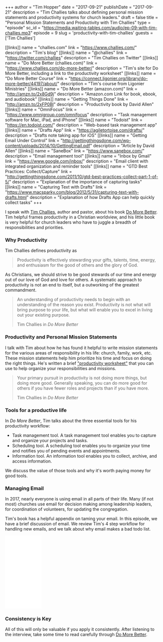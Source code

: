+++
author = "Tim Hopper"
date = "2017-09-21"
publishDate = "2017-09-21"
description = "Tim Challies talks about defining personal mission statements and productivity systems for church leaders."
draft = false
title = "Personal Mission Statements and Productivity with Tim Challies"
type = "episode"
sc_id = "https://media.waiting-tables.com/audio/ep-09-with-tim-challies.mp3"
episode = 9
slug = 'productivity-with-tim-challies'
guests = ['Tim Challies']

[[links]]
name = "challies.com"
link = "https://www.challies.com/"
description = "Tim's blog"
[[links]]
name = "@challies"
link = "https://twitter.com/challies"
description = "Tim Challies on Twitter"
[[links]]
name = "Do More Better (challies.com)"
link = "https://www.challies.com/do-more-better/"
description = "Tim's site for Do More Better, including a link to the productivity worksheet"
[[links]]
name = "Do More Better Course"
link = "https://connect.ligonier.org/library/do-more-better/44197/about/"
description = "Tim's course from Ligonier Ministries"
[[links]]
name = "Do More Better (amazon.com)"
link = "http://amzn.to/2x8Gd9j"
description = "Amazon.com Link for book, ebook, and audiobook"
[[links]]
name = "Getting Things Done"
link = "http://amzn.to/2xFP0Bl"
description = "Productivity book by David Allen"
[[links]]
name = "OmniFocus"
link = "https://www.omnigroup.com/omnifocus"
description = "Task management software for Mac, iPad, and iPhone"
[[links]]
name = "Todoist"
link = "https://en.todoist.com/"
description = "Web-based task management app"
[[links]]
name = "Drafts App"
link = "https://agiletortoise.com/drafts/"
description = "Drafts note taking app for iOS"
[[links]]
name = "Getting Email Under Control"
link = "http://gettingthingsdone.com/wp-content/uploads/2014/10/GettingEmail.pdf"
description = "Article by David Allen"
[[links]]
name = "SaneBox"
link = "https://www.sanebox.com/"
description = "Email management tool"
[[links]]
name = "Inbox by Gmail"
link = "https://www.google.com/inbox/"
description = "Email client with integrated organization and reminder tools"
[[links]]
name = "GTD Best Practices: Collect/Capture"
link = "http://gettingthingsdone.com/2011/10/gtd-best-practices-collect-part-1-of-5/"
description = "Explanation of the importance of capturing tasks"
[[links]]
name = "Capturing Text with Drafts"
link = "https://www.macsparky.com/blog/2012/5/31/capturing-text-with-drafts.html"
description = "Explanation of how Drafts App can help quickly collect tasks"
+++


I speak with [Tim Challies](http://www.challies.com), author and pastor, about his book [Do More Better](http://amzn.to/2x8Gd9j). Tim helpful frames productivity in a Christian worldview, and his little book is very helpful for church leaders who have to juggle a breadth of responsibilities and priorities.

### Why Productivity

Tim Challies defines productivity as

<blockquote class="blockquote">Productivity is effectively stewarding your gifts, talents, time, energy, and enthusiasm for the good of others and the glory of God.</blockquote>

As Christians, we should strive to be good stewards of our time and energy out of our love of God and love for others. A systematic approach to productivity is not an end to itself, but a outworking of the greatest commandment.

<blockquote class="blockquote">
  <p class="mb-0">An understanding of productivity needs to begin with an understanding of the reason you exist. Productivity is not what will bring purpose to your life, but what will enable you to excel in living out your existing purpose.</p>
  <footer class="blockquote-footer">Tim Challies in <cite title="Source Title">Do More Better</cite></footer>
</blockquote>

### Productivity and Personal Mission Statements

I talk with Tim about how he has found it helpful to write mission statements for the various areas of responsibility in his life: church, family, work, etc. These mission statements help him prioritize his time and focus on doing the right things. He's written a brief ["productivity worksheet"](https://s3.amazonaws.com/domorebetter/Productivity+Worksheet.pdf) that you can use to help organize your responsibilities and missions.

<blockquote class="blockquote">
  <p class="mb-0">Your primary pursuit in productivity is not doing more things, but doing more good. Generally speaking, you can do more good for others if you have fewer roles and projects than if you have more.</p>
  <footer class="blockquote-footer">Tim Challies in <cite title="Source Title">Do More Better</cite></footer>
</blockquote>


### Tools for a productive life

In _Do More Better_, Tim talks about the three essential tools for his productivity workflow:

* Task management tool. A task management tool enables you to capture and organize your projects and tasks.
* Scheduling tool. A scheduling tool enables you to organize your time and notifies you of pending events and appointments.
* Information tool. An information tool enables you to collect, archive, and access information.

We discuss the value of those tools and why it's worth paying money for good tools.

### Managing Email

In 2017, nearly everyone is using email in all parts of their life. Many (if not most) churches use email for decision making among leadership leaders, for coordination of volunteers, for updating the congregation.

Tim's book has a helpful appendix on taming your email. In this episode, we have a brief discussion of email. We review Tim's 4 step workflow for handling new emails, and we talk about why email makes a bad todo list.

<iframe style="width:120px;height:240px;" class="float-right" marginwidth="0" marginheight="0" scrolling="no" frameborder="0" src="//ws-na.amazon-adsystem.com/widgets/q?ServiceVersion=20070822&OneJS=1&Operation=GetAdHtml&MarketPlace=US&source=ss&ref=as_ss_li_til&ad_type=product_link&tracking_id=dothopper-20&marketplace=amazon&region=US&placement=1941114172&asins=1941114172&linkId=a6e6f3ae746e0b98cac087289eef89ba&show_border=true&link_opens_in_new_window=true"></iframe>

### Consistency is Key

All of this will only be valuable if you apply it consistently. After listening to the interview, take some time to read carefully through [Do More Better](http://amzn.to/2x8Gd9j).

